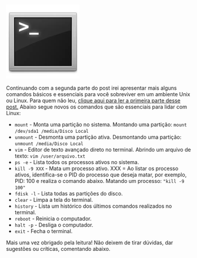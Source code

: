 ![Terminal console do Linux](/images/terminal-console-linux.jpg)

Continuando com a segunda parte do post irei apresentar mais alguns comandos básicos e essenciais para você sobreviver em um ambiente Unix ou Linux. Para quem não leu, [clique aqui para ler a primeira parte desse post.](/aprendendo-um-pouco-sobre-terminal-parte-1 "Aprendendo um pouco sobre terminal – Parte 1")
Abaixo segue novos os comandos que são essenciais para lidar com Linux:

*   `mount` - Monta uma partição no sistema.
    Montando uma partição: `mount /dev/sda1 /media/Disco Local`
*   `unmount` - Desmonta uma partição ativa.
    Desmontando uma partição: `unmount /media/Disco Local`
*   `vim` - Editor de texto avançado direto no terminal.
    Abrindo um arquivo de texto: `vim /user/arquivo.txt`
*   `ps -e` - Lista todos os processos ativos no sistema.
*   `kill -9 XXX` - Mata um processo ativo.
    XXX = Ao listar os processo ativos, identifica-se o PID do processo que deseja matar, por exemplo, PID: 100 e realiza o comando abaixo.
    Matando um processo: `"kill -9 100"`
*   `fdisk -l` - Lista todas as partições do disco.
*   `clear` - Limpa a tela do terminal.
*   `history` - Lista um histórico dos últimos comandos realizados no terminal.
*   `reboot` - Reinicia o computador.
*   `halt -p` - Desliga o computador.
*   `exit` - Fecha o terminal.

Mais uma vez obrigado pela leitura! Não deixem de tirar dúvidas, dar sugestões ou críticas, comentando abaixo.